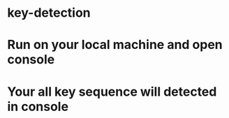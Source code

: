 # key-detection
# Run on your local machine and open console 
# Your all key sequence will detected in console

